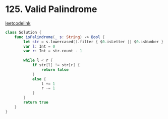 # 125. Valid Palindrome


[leetcodelink](https://leetcode.com/problems/valid-palindrome/)

```swift
class Solution {
    func isPalindrome(_ s: String) -> Bool {
        let str = s.lowercased().filter { $0.isLetter || $0.isNumber }.map { String($0) }
        var l: Int = 0
        var r: Int = str.count - 1
        
        while l < r {
            if str[l] != str[r] {
                return false
            }
            else {
                l += 1
                r -= 1
            }
        }
        return true
    }
}
```
